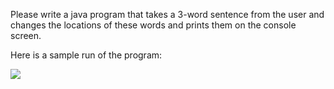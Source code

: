 Please write a java program that takes a 3-word sentence from the user and changes the locations of these words and prints them on the console screen. 

Here is a sample run of the program:

![](https://raw.githubusercontent.com/y7usuf/CENG201-Object-Oriented-Programming/master/lab2/Screen%20Shot%202017-12-09%20at%2014.18.47.png)